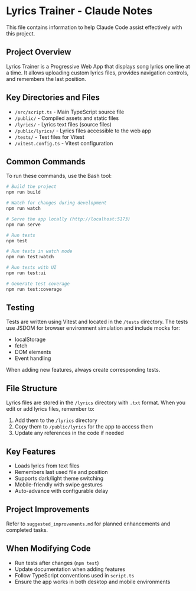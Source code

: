 # Lyrics Trainer - Claude Notes

This file contains information to help Claude Code assist effectively with this project.

## Project Overview

Lyrics Trainer is a Progressive Web App that displays song lyrics one line at a time. It allows uploading custom lyrics files, provides navigation controls, and remembers the last position.

## Key Directories and Files

- `/src/script.ts` - Main TypeScript source file
- `/public/` - Compiled assets and static files
- `/lyrics/` - Lyrics text files (source files)
- `/public/lyrics/` - Lyrics files accessible to the web app
- `/tests/` - Test files for Vitest
- `/vitest.config.ts` - Vitest configuration

## Common Commands

To run these commands, use the Bash tool:

```bash
# Build the project
npm run build

# Watch for changes during development
npm run watch

# Serve the app locally (http://localhost:5173)
npm run serve

# Run tests
npm test

# Run tests in watch mode
npm run test:watch

# Run tests with UI
npm run test:ui

# Generate test coverage
npm run test:coverage
```

## Testing

Tests are written using Vitest and located in the `/tests` directory. The tests use JSDOM for browser environment simulation and include mocks for:

- localStorage
- fetch
- DOM elements
- Event handling

When adding new features, always create corresponding tests.

## File Structure

Lyrics files are stored in the `/lyrics` directory with `.txt` format. When you edit or add lyrics files, remember to:

1. Add them to the `/lyrics` directory
2. Copy them to `/public/lyrics` for the app to access them
3. Update any references in the code if needed

## Key Features

- Loads lyrics from text files
- Remembers last used file and position
- Supports dark/light theme switching
- Mobile-friendly with swipe gestures
- Auto-advance with configurable delay

## Project Improvements

Refer to `suggested_improvements.md` for planned enhancements and completed tasks.

## When Modifying Code

- Run tests after changes (`npm test`)
- Update documentation when adding features
- Follow TypeScript conventions used in `script.ts`
- Ensure the app works in both desktop and mobile environments